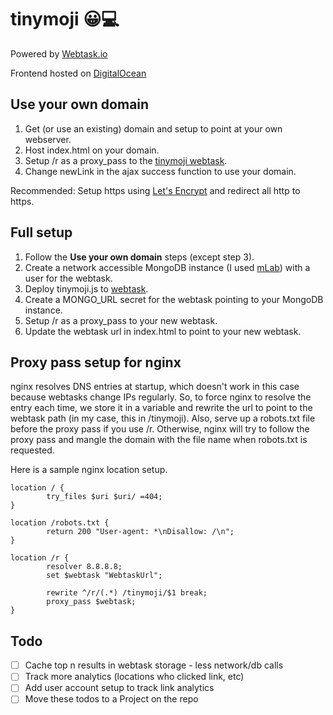 # tinymoji 😀💻

Powered by [Webtask.io](https://webtask.io)

Frontend hosted on [DigitalOcean](https://digitalocean.com)

## Use your own domain

1. Get (or use an existing) domain and setup to point at your own webserver. 
2. Host index.html on your domain. 
3. Setup /r as a proxy_pass to the [tinymoji webtask](https://wt-9dcfb2cd6e8f574d568dba79bdf6aa94-0.run.webtask.io/tinymoji).
4. Change newLink in the ajax success function to use your domain.

Recommended: Setup https using [Let's Encrypt](https://letsencrypt.org) and redirect all http to https.

## Full setup

1. Follow the __Use your own domain__ steps (except step 3).
2. Create a network accessible MongoDB instance (I used [mLab](https://mlab.com)) with a user for the webtask.
3. Deploy tinymoji.js to [webtask](https://webtask.io).
4. Create a MONGO_URL secret for the webtask pointing to your MongoDB instance.
5. Setup /r as a proxy_pass to your new webtask.
6. Update the webtask url in index.html to point to your new webtask.

## Proxy pass setup for nginx

nginx resolves DNS entries at startup, which doesn't work in this case because webtasks change IPs regularly. So, to force nginx to resolve the entry each time, we store it in a variable and rewrite the url to point to the webtask path (in my case, this in /tinymoji). Also, serve up a robots.txt file before the proxy pass if you use /r. Otherwise, nginx will try to follow the proxy pass and mangle the domain with the file name when robots.txt is requested. 

Here is a sample nginx location setup.

```
location / {
        try_files $uri $uri/ =404;
}

location /robots.txt {
        return 200 "User-agent: *\nDisallow: /\n";
}

location /r {
        resolver 8.8.8.8;
        set $webtask "WebtaskUrl";

        rewrite ^/r/(.*) /tinymoji/$1 break;
        proxy_pass $webtask;
}
```

## Todo
- [ ] Cache top n results in webtask storage - less network/db calls
- [ ] Track more analytics (locations who clicked link, etc)
- [ ] Add user account setup to track link analytics
- [ ] Move these todos to a Project on the repo
